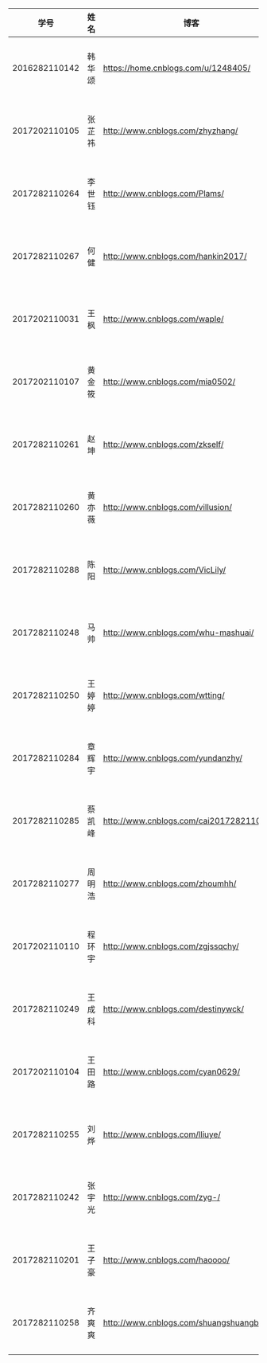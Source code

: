 |学号|姓名|博客|Repo|团队|
|---|---|---|---|---|
|2016282110142|韩华颂|https://home.cnblogs.com/u/1248405/|https://coding.net/u/songofjoy|暂时不用填|
|2017202110105|张芷祎|http://www.cnblogs.com/zhyzhang/|https://coding.net/u/sete|暂时不用填|
|2017282110264|李世钰|http://www.cnblogs.com/Plams/|https://coding.net/u/plams|暂时不用填|
|2017282110267|何健|http://www.cnblogs.com/hankin2017/|https://coding.net/u/hankin2017|暂时不用填|
|2017202110031|王枫|http://www.cnblogs.com/waple/|https://coding.net/u/waple|暂时不用填|
|2017202110107|黄金筱|http://www.cnblogs.com/mia0502/|https://coding.net/u/mia0502|暂时不用填|
|2017282110261|赵坤|http://www.cnblogs.com/zkself/|https://coding.net/u/zkself|暂时不用填|
|2017282110260|黄亦薇|http://www.cnblogs.com/villusion/|https://coding.net/u/hyw1995|暂时不用填|
|2017282110288|陈阳|http://www.cnblogs.com/VicLily/|https://coding.net/u/VicLily|暂时不用填|
|2017282110248|马帅|http://www.cnblogs.com/whu-mashuai/|https://coding.net/u/whu_mashuai|暂时不用填|
|2017282110250|王婷婷|http://www.cnblogs.com/wtting/|https://coding.net/u/Wtting|暂时不用填|
|2017282110284|章辉宇|http://www.cnblogs.com/yundanzhy/|https://coding.net/u/zhy267671|暂时不用填|
|2017282110285|蔡凯峰|http://www.cnblogs.com/cai2017282110285/|https://coding.net/u/c2017282110285|暂时不用填|
|2017282110277|周明浩|http://www.cnblogs.com/zhoumhh/|https://coding.net/u/zhoumhh|暂时不用填|
|2017202110110|程环宇|http://www.cnblogs.com/zgjssqchy/|https://coding.net/u/zgjssqchy|暂时不用填|
|2017282110249|王成科|http://www.cnblogs.com/destinywck/|https://coding.net/u/Destinywck|暂时不用填|
|2017202110104|王田路|http://www.cnblogs.com/cyan0629/|https://coding.net/u/Cyannn|暂时不用填|
|2017282110255|刘烨|http://www.cnblogs.com/lliuye/|https://coding.net/u/LLLiuye|暂时不用填|
|2017282110242|张宇光|http://www.cnblogs.com/zyg-/|https://coding.net/u/zyg_one-cat|暂时不用填|
|2017282110201|王子豪|http://www.cnblogs.com/haoooo/|https://coding.net/u/Deanq|暂时不用填|
|2017282110258|齐爽爽|http://www.cnblogs.com/shuangshuangblog/|https://coding.net/u/shuangshuangcoding|暂时不用填|